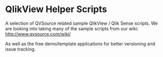 QlikView Helper Scripts
=======================
A selection of QVSource related sample QlikView / Qlik Sense scripts. We are looking into taking many of the sample scripts from our wiki:
http://www.qvsource.com/wiki/

As well as the free demo/template applications for better versioning and issue tracking.
